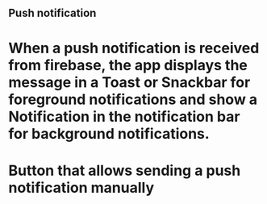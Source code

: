 ## Push notification

# When a push notification is received from firebase, the app displays the message in a Toast or Snackbar for foreground notifications and show a Notification in the notification bar for background notifications.
# Button that allows sending a push notification manually
